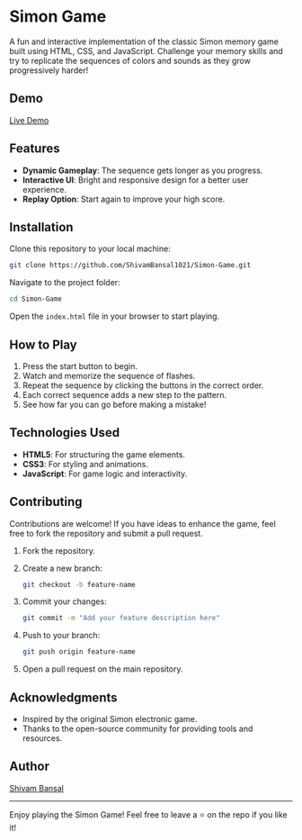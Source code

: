 # Simon Game

A fun and interactive implementation of the classic Simon memory game built using HTML, CSS, and JavaScript. Challenge your memory skills and try to replicate the sequences of colors and sounds as they grow progressively harder!

## Demo

[Live Demo](https://shivambansal1021.github.io/Simon-Game/)

## Features

- **Dynamic Gameplay**: The sequence gets longer as you progress.
- **Interactive UI**: Bright and responsive design for a better user experience.
- **Replay Option**: Start again to improve your high score.

## Installation

Clone this repository to your local machine:

```bash
git clone https://github.com/ShivamBansal1021/Simon-Game.git
```

Navigate to the project folder:

```bash
cd Simon-Game
```

Open the `index.html` file in your browser to start playing.

## How to Play

1. Press the start button to begin.
2. Watch and memorize the sequence of flashes.
3. Repeat the sequence by clicking the buttons in the correct order.
4. Each correct sequence adds a new step to the pattern.
5. See how far you can go before making a mistake!

## Technologies Used

- **HTML5**: For structuring the game elements.
- **CSS3**: For styling and animations.
- **JavaScript**: For game logic and interactivity.

## Contributing

Contributions are welcome! If you have ideas to enhance the game, feel free to fork the repository and submit a pull request.

1. Fork the repository.
2. Create a new branch:

   ```bash
   git checkout -b feature-name
   ```

3. Commit your changes:

   ```bash
   git commit -m "Add your feature description here"
   ```

4. Push to your branch:

   ```bash
   git push origin feature-name
   ```

5. Open a pull request on the main repository.


## Acknowledgments

- Inspired by the original Simon electronic game.
- Thanks to the open-source community for providing tools and resources.

## Author

[Shivam Bansal](https://github.com/ShivamBansal1021)

---

Enjoy playing the Simon Game! Feel free to leave a ⭐ on the repo if you like it!

